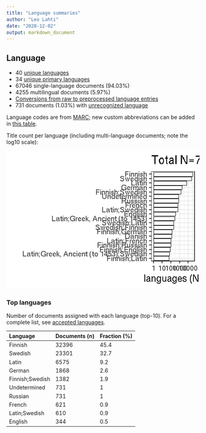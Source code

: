 ```yaml
---
title: "Language summaries"
author: "Leo Lahti"
date: "2020-12-02"
output: markdown_document
---
```


## Language

 * 40 [unique languages](output.tables/language_accepted.csv)
 * 34 [unique primary languages](output.tables/language_accepted.csv)  
 * 67046 single-language documents (94.03%)
 * 4255 multilingual documents (5.97%) 
 * [Conversions from raw to preprocessed language entries](output.tables/language_conversions.csv) 
 * 731 documents (1.03%) with [unrecognized language](output.tables/language_discarded.csv)

Language codes are from [MARC](http://www.loc.gov/marc/languages/language_code.html); new custom abbreviations can be added in [this table](https://github.com/COMHIS/bibliographica/blob/master/inst/extdata/language_abbreviations.csv).

Title count per language (including multi-language documents; note the log10 scale):

![plot of chunk summarylang](figure/summarylang-1.png)


### Top languages

Number of documents assigned with each language (top-10). For a complete list,
see [accepted languages](output.tables/language_accepted.csv).


|Language        |Documents (n) |Fraction (%) |
|:---------------|:-------------|:------------|
|Finnish         |32396         |45.4         |
|Swedish         |23301         |32.7         |
|Latin           |6575          |9.2          |
|German          |1868          |2.6          |
|Finnish;Swedish |1382          |1.9          |
|Undetermined    |731           |1            |
|Russian         |731           |1            |
|French          |621           |0.9          |
|Latin;Swedish   |610           |0.9          |
|English         |344           |0.5          |

